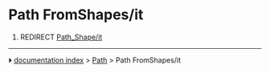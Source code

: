 # Path FromShapes/it
1.  REDIRECT [Path_Shape/it](Path_Shape/it.md)



---
⏵ [documentation index](../README.md) > [Path](Path_Workbench.md) > Path FromShapes/it
